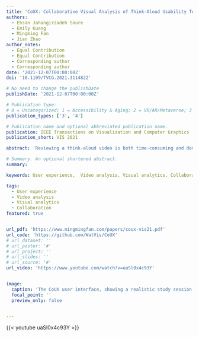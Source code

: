 ```yaml
---
title: 'CoUX: Collaborative Visual Analysis of Think-Aloud Usability Test Videos for Digital Interfaces'
authors:
  - Ehsan Jahangirzadeh Soure
  - Emily Kuang
  - Mingming Fan
  - Jian Zhao
author_notes:
  - Equal Contribution
  - Equal Contribution
  - Corresponding author
  - Corresponding author
date: '2021-12-07T00:00:00Z'
doi: '10.1109/TVCG.2021.3114822'

# No need to change the publishDate 
publishDate: '2021-12-07T00:00:00Z'

# Publication type: 
# 0 = Uncategorized; 1 = Accessibility & Aging; 2 = VR/AR/Metaverse; 3 = Human-AI Collaboration; 4 = UX Methodology; 5 = Social Computing; 6 = Sensing; 
publication_types: ['3', '4']

# Publication name and optional abbreviated publication name.
publication: IEEE Transactions on Visualization and Computer Graphics
publication_short: VIS 2021

abstract: 'Reviewing a think-aloud video is both time-consuming and demanding as it requires UX (user experience) professionals to attend to many behavioral signals of the user in the video. Moreover, challenges arise when multiple UX professionals need to collaborate to reduce bias and errors. We propose a collaborative visual analytics tool, CoUX, to facilitate UX evaluators collectively reviewing think-aloud usability test videos of digital interfaces. CoUX seamlessly supports usability problem identification, annotation, and discussion in an integrated environment. To ease the discovery of usability problems, CoUX visualizes a set of problem-indicators based on acoustic, textual, and visual features extracted from the video and audio of a think-aloud session with machine learning. CoUX further enables collaboration amongst UX evaluators for logging, commenting, and consolidating the discovered problems with a chatbox-like user interface. We designed CoUX based on a formative study with two UX experts and insights derived from the literature. We conducted a user study with six pairs of UX practitioners on collaborative think-aloud video analysis tasks. The results indicate that CoUX is useful and effective in facilitating both problem identification and collaborative teamwork. We provide insights into how different features of CoUX were used to support both independent analysis and collaboration. Furthermore, our work highlights opportunities to improve collaborative usability test video analysis.'

# Summary. An optional shortened abstract.
summary: 

keywords: User experience,  Video analysis, Visual analytics, Collaboration

tags:
  - User experience
  - Video analysis
  - Visual analytics
  - Collaboration
featured: true


url_pdf: 'https://www.mingmingfan.com/papers/coux-vis21.pdf'
url_code: 'https://github.com/WatVis/CoUX'
# url_dataset: ''
# url_poster: '#'
# url_project: ''
# url_slides: ''
# url_source: '#'
url_video: 'https://www.youtube.com/watch?v=uaSl0x4c93Y'


image:
  caption: 'The CoUX user interface, showing a realistic study session of two UX evaluators analyzing a think-aloud video recording of a food delivery mobile app: a Video Player for viewing the video; a Feature Panel for displaying various extracted features to assist the analysis; and a Problem Panel for logging discovered usability problems and discussion.'
  focal_point: ''
  preview_only: false


---
```


<!-- put your youtube/Vimeo video ID here if possible -->
{{< youtube uaSl0x4c93Y >}}



